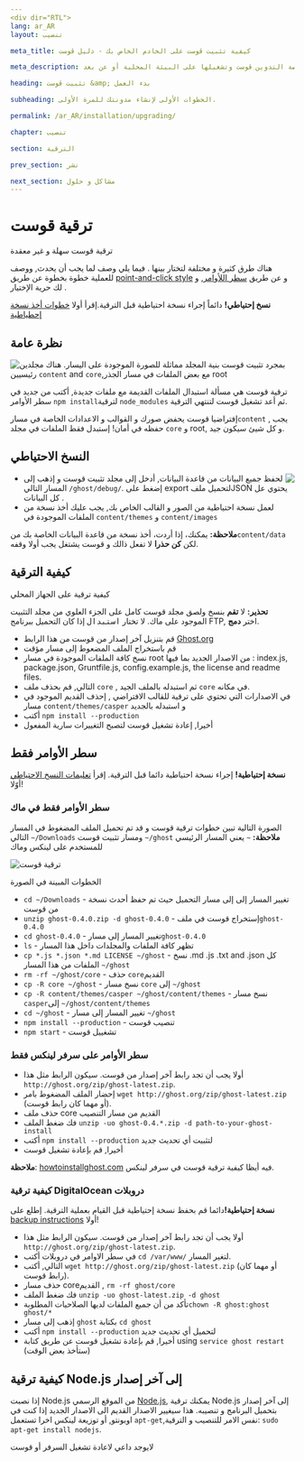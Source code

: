 ```yaml
---
<div dir="RTL">
lang: ar_AR
layout: تنصيب

meta_title: كيفية تثبيت ڨوست على الخادم الخاص بك - دليل ڨوست

meta_description: كل ما تحتاجه للحصول على منصة التدوين ڨوست وتشغيلها على البيئة المحلية أو عن بعد

heading: تثبيت ڨوست &amp; بدء العمل

subheading: الخطوات الأولى لإنشاء مدونتك للمرة الأولى.

permalink: /ar_AR/installation/upgrading/

chapter: تنصيب

section: الترقية

prev_section: نشر

next_section: مشاكل و حلول
---
```


# ترقية قوست <a id="upgrade"></a>

ترقية قوست سهلة و غير معقدة

هناك طرق كثيرة و مختلفة لتختار بينها .  فيما يلي وصف لما يجب أن يحدث, ووصف للعملية خطوة بخطوة عن طريق  [point-and-click style](#how-to) و عن طريق [سطر اللأوامر](#cli), و لك حرية الإختيار .

<p class="note"><strong>نسخ إحتياطي!</strong> دائماً إجراء نسخة احتياطية قبل الترقية.إقرأ أولا  <a href="#backing-up">خطوات أخذ نسخة إحطياطية</a> </p>

## نظرة عامة

<img src="https://s3-eu-west-1.amazonaws.com/ghost-website-cdn/folder-structure.png" style="float:left" />

بمجرد تثبيت قوست بنية المجلد مماثلة للصورة الموجودة على اليسار. هناك مجلدين رئيسيين <code class="path">content</code> and <code class="path">core</code>,مع بعض الملفات في مسار الجذر root

ترقية قوست هي مسألة استبدال الملفات القديمة مع ملفات جديدة, أكتب من جديد في سطر الأوامر `npm install`لترقية <code class="path">node_modules</code>  ثم أعد تشغيل قوست لتنتهي الترقية.

إفتراضيا قوست يحفض صورك و القوالب و الاعدادات الخاصة في مسار<code class="path">content</code> , يجب حفظه في أمان! إستبدل فقط الملفات في مجلد <code class="path">core</code> و root, و كل شيئ سيكون جيد.

## النسخ الاحتياطي
 <a id="backing-up"></a>

<img src="https://s3-eu-west-1.amazonaws.com/ghost-website-cdn/export.png" style="float:right" />

*   لحفظ جميع البيانات من قاعدة البيانات, أدخل إلى مجلد تثبيت قوست و إذهب إلى المسار التالي <code class="path">/ghost/debug/</code>. إضغط على export لتحميل ملفJSON يحتوي عل كل البيانات .
*   لعمل نسخة احتياطية من الصور و القالب الخاص بك, يجب عليك أخذ نسخة من الملفات الموجودة في <code class="path">content/themes</code> و <code class="path">content/images</code>

<p class="note"><strong>ملاحظة:</strong> يمكنك، إذا أردت، أخذ نسخة من قاعدة البيانات الخاصة بك من<code class="path">content/data</code> لكن <strong>كن حذرا</strong> لا تفعل ذالك و قوست يشتغل يجب أولا وقفه.</p>


## كيفية الترقية <a id="how-to"></a>

كيفية ترقية على الجهاز المحلي

<p class="warn"><strong>تحذير:</strong> لا <strong>تقم</strong>  بنسخ ولصق  مجلد قوست كامل على الجزء العلوي من مجلد التثبيت الموجود على ماك. لا <strong></strong> تختار <kbd> استبدال</kbd> إذا كان التحميل ببرنامج FTP, اختر  <strong>دمج</strong>.</p>

*   قم بتنزيل آخر إصدار من قوست من هذا الرابط [Ghost.org](http://ghost.org/download/)
*   قم باستخراج الملف المضعوط إلى مسار مؤقت
*   نسخ كافة الملفات الموجودة في مسار root   من الاصدار الجديد بما فيها : index.js, package.json, Gruntfile.js, config.example.js, the license and readme files.
*   التالي, قم بحذف ملف  <code class="path">core</code> , ثم استبدله بالملف الجيد <code class="path">core</code>  في مكانه.
*   في الاصدارات التي تحتوي على ترقية للقالب الافتراضي , إحذف القديم الموجود في مسار <code class="path">content/themes/casper</code> و استبدله بالجديد
*   أكتب `npm install --production`
*   أخيرا, إعادة تشغيل قوست لتصبح التغييرات سارية المفعول
## سطر الأوامر فقط <a id="cli"></a>

<p class="note"><strong>نسخة إحتياطية!</strong> إجراء نسخة احتياطية دائما قبل الترقية. إقرأ <a href="#backing-up">تعليمات النسخ الاحتياطي</a> أوّلا!</p>

### سطر الأوامر فقط في ماك <a id="cli-mac"></a>

الصورة التالية تبين خطوات ترقية قوست و قد تم تحميل الملف المضغوط في المسار التالي  <code class="path">~/Downloads</code> ومسار تثبيت قوست <code class="path">~/ghost</code> <span class="note">**ملاحظة:** `~` يعني المسار الرئيسي للمستخدم 
على لينكس وماك</span>

![ترقية قوست](https://s3-eu-west-1.amazonaws.com/ghost-website-cdn/mac-update.gif)

الخطوات المبينة في الصورة

*   <code class="path">cd ~/Downloads</code> - تغيير المسار إلى إلى مسار التحميل حيث تم حفظ أحدث نسخة من قوست
*   `unzip ghost-0.4.0.zip -d ghost-0.4.0` - إستخراج قوست في ملف<code class="path">ghost-0.4.0</code>
*   <code class="path">cd ghost-0.4.0</code> - تغيير المسار إلى مسار<code class="path">ghost-0.4.0</code> 
*   `ls` - تظهر كافة الملفات والمجلدات داخل هذا المسار
*   `cp *.js *.json *.md LICENSE ~/ghost` - نسخ  .md .js .txt and .json كل الملفات من هذا المسار <code class="path">~/ghost</code>
*   `rm -rf ~/ghost/core` - حذف  <code class="path">core</code>القديم 
*   `cp -R core ~/ghost` - نسخ مسار <code class="path">core</code> إلى  <code class="path">~/ghost</code>
*   `cp -R content/themes/casper ~/ghost/content/themes` - نسخ مسار <code class="path">casper</code>إلى <code class="path">~/ghost/content/themes</code>
*   `cd ~/ghost` - تغيير المسار إلى مسار <code class="path">~/ghost</code> 
*   `npm install --production` - تنصيب قوست
*   `npm start` - تشغييل قوست

### سطر الأوامر على سرفر لينكس فقط <a id="cli-server"></a>

*   أولا يجب أن تجد رابط آخر إصدار من قوست. سيكون الرابط مثل هذا `http://ghost.org/zip/ghost-latest.zip`.
*   إحضار الملف المضغوط بامر  `wget http://ghost.org/zip/ghost-latest.zip` (أو مهما كان رابط قوست).
*   حذف ملف  core القديم من مسار التنصيب
*   فك ضغط الملف  `unzip -uo ghost-0.4.*.zip -d path-to-your-ghost-install`
*   أكتب `npm install --production` لتثبيت أي تحديث جديد
*   أخيرا, قم بإعادة تشغيل قوست

**ملاحظة**: [howtoinstallghost.com](http://www.howtoinstallghost.com/how-to-update-ghost/) فيه أيظا كيفية ترقية قوست في سرفر لينكس.

### كيفية ترقية DigitalOcean دروبلات <a id="digitalocean"></a>

<p class="note"><strong>نسخة إحتياطية!</strong>دائما قم بحفظ نسخة إحتياطية قبل القيام بعملية الترقية. إطلع على <a href="#backing-up">backup instructions</a> أولا!</p>

*   أولا يجب أن تجد رابط آخر إصدار من قوست. سيكون الرابط مثل هذا `http://ghost.org/zip/ghost-latest.zip`.
*   في سطر الاوامر في دروبلات أكتب  `cd /var/www/` لتغير المسار.
*   التالي, أكتب `wget http://ghost.org/zip/ghost-latest.zip` (أو مهما كان رابط قوست).
*   حذف مسار  coreالقديم , `rm -rf ghost/core`
*   فك ضغط الملف `unzip -uo ghost-latest.zip -d ghost`
*   تأكد من أن جميع الملفات لديها الصلاحيات المطلوبة`chown -R ghost:ghost ghost/*`
*   إذهب إلى مسار  <code class="path">ghost</code> بكتابة  `cd ghost`
*   أكتب `npm install --production` لتحميل أي تحديث جديد
*   أخيرا, قم بإعادة تشغيل قوست عن طريق كتابة using `service ghost restart` (ستأخذ بعض الوقت)


## كيفية ترقية Node.js إلى آخر إصدار <a id="upgrading-node"></a>

إذا نصبت  Node.js من الموقع الرسمي [Node.js](nodejs.org), يمكنك ترقية  Node.js إلى آخر إصدار بتحميل البرنامج و تنصيبه. هذا سيغيير الاصدار القديم الى الاصدار الجديد
إذا كنت في اوبونتو, أو توزيعة لينكس اخرا تستعمل `apt-get`,نفس الامر للتنصيب و الترقية: `sudo apt-get install nodejs`.

لايوجد داعي لاعادة تشغيل السرفر أو قوست